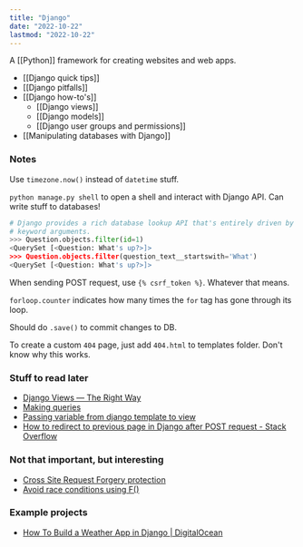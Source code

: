 ```yaml
---
title: "Django"
date: "2022-10-22"
lastmod: "2022-10-22"
---
```


A [[Python]] framework for creating websites and web apps.

- [[Django quick tips]]
- [[Django pitfalls]]
- [[Django how-to's]]
	- [[Django views]]
	- [[Django models]]
	- [[Django user groups and permissions]]
- [[Manipulating databases with Django]]

### Notes
Use `timezone.now()` instead of `datetime` stuff.


`python manage.py shell` to open a shell and interact with Django API. Can write stuff to databases!
```Python
# Django provides a rich database lookup API that's entirely driven by
# keyword arguments.
>>> Question.objects.filter(id=1)
<QuerySet [<Question: What's up?>]>
>>> Question.objects.filter(question_text__startswith='What')
<QuerySet [<Question: What's up?>]>
```

When sending POST request, use `{% csrf_token %}`. Whatever that means.

`forloop.counter` indicates how many times the `for` tag has gone through its loop.

Should do `.save()` to commit changes to DB.

To create a custom `404` page, just add `404.html` to templates folder. Don't know why this works.

### Stuff to read later
- [Django Views — The Right Way](https://spookylukey.github.io/django-views-the-right-way/index.html)
- [Making queries](https://docs.djangoproject.com/en/4.0/topics/db/queries/#field-lookups-intro)
- [Passing variable from django template to view](https://stackoverflow.com/questions/29153593)
- [How to redirect to previous page in Django after POST request - Stack Overflow](https://stackoverflow.com/questions/35796195)

### Not that important, but interesting
- [Cross Site Request Forgery protection](https://docs.djangoproject.com/en/4.0/ref/csrf/)
- [Avoid race conditions using F()](https://docs.djangoproject.com/en/4.0/ref/models/expressions/#avoiding-race-conditions-using-f)

### Example projects
- [How To Build a Weather App in Django | DigitalOcean](https://www.digitalocean.com/community/tutorials/how-to-build-a-weather-app-in-django)
